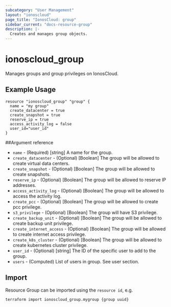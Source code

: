 ```yaml
---
subcategory: "User Management"
layout: "ionoscloud"
page_title: "IonosCloud: group"
sidebar_current: "docs-resource-group"
description: |-
  Creates and manages group objects.
---
```


# ionoscloud\_group

Manages groups and group privileges on IonosCloud.

## Example Usage

```hcl
resource "ionoscloud_group" "group" {
  name = "my group"
  create_datacenter = true
  create_snapshot = true
  reserve_ip = true
  access_activity_log = false
  user_id="user_id"
}
```

##Argument reference

* `name` - (Required) [string] A name for the group.
* `create_datacenter` - (Optional) [Boolean] The group will be allowed to create virtual data centers.
* `create_snapshot` - (Optional) [Boolean] The group will be allowed to create snapshots.
* `reserve_ip` - (Optional) [Boolean] The group will be allowed to reserve IP addresses.
* `access_activity_log` - (Optional) [Boolean] The group will be allowed to access the activity log.
* `create_pcc` - (Optional) [Boolean] The group will be allowed to create pcc privilege.
* `s3_privilege` - (Optional) [Boolean] The group will have S3 privilege.
* `create_backup_unit` - (Optional) [Boolean] The group will be allowed to create backup unit privilege.
* `create_internet_access` - (Optional) [Boolean] The group will be allowed to create internet access privilege.
* `create_k8s_cluster` - (Optional) [Boolean]  The group will be allowed to create kubernetes cluster privilege.
* `user_id` - (Optional) [string] The ID of the specific user to add to the group.
* `users` - (Computed) List of users in group. See user section.
## Import

Resource Group can be imported using the `resource id`, e.g.

```shell
terraform import ionoscloud_group.mygroup {group uuid}
```